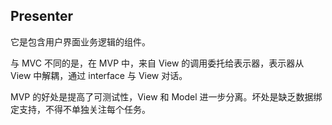 ## Presenter
它是包含用户界面业务逻辑的组件。

与 MVC 不同的是，在 MVP 中，来自 View 的调用委托给表示器，表示器从 View 中解耦，通过 interface 与 View 对话。

MVP 的好处是提高了可测试性，View 和 Model 进一步分离。坏处是缺乏数据绑定支持，不得不单独关注每个任务。

